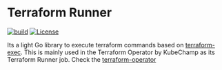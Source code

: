 # Terraform Runner
[![build](https://github.com/kube-champ/terraform-runner/actions/workflows/build.yaml/badge.svg?branch=master)](https://github.com/kube-champ/terraform-runner/actions/workflows/build.yaml) [![License](https://img.shields.io/badge/License-Apache_2.0-blue.svg)](https://opensource.org/licenses/Apache-2.0)

Its a light Go library to execute terraform commands based on [terraform-exec](github.com/hashicorp/terraform-exec). This is mainly used in the Terraform Operator by KubeChamp as its Terraform Runner job. Check the [terraform-operator](https://github.com/kube-champ/terraform-operator)

